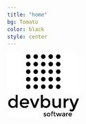 ```yaml
---
title: "home"
bg: Tomato
color: black
style: center
---
```

<img src="/img/devbury-logo.png" title="devbury software"/>

